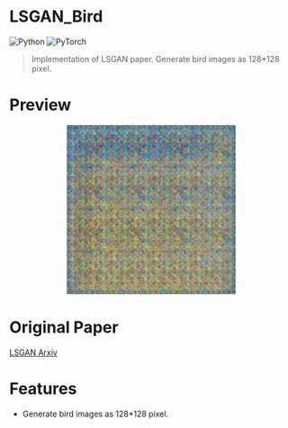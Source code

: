 # LSGAN_Bird
![Python](https://img.shields.io/badge/Python3-3776AB?style=for-the-badge&logo=Python&logoColor=white) ![PyTorch](https://img.shields.io/badge/PyTorch-EE4C2C?style=for-the-badge&logo=PyTorch&logoColor=white)

> Implementation of LSGAN paper.
> Generate bird images as 128*128 pixel.

# Preview
<p align="center">
  <img src="LSGAN.gif" width="300"/>
</p>

# Original Paper
<a href="[https://www.google.com/](https://arxiv.org/abs/1611.04076)" target="_blank">LSGAN Arxiv</a>

# Features
- Generate bird images as 128*128 pixel.
